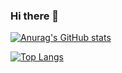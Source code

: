 ### Hi there 👋

[![Anurag's GitHub stats](https://github-readme-stats.vercel.app/api?username=Planck16)](https://github.com/anuraghazra/github-readme-stats)

[![Top Langs](https://github-readme-stats.vercel.app/api/top-langs/?username=Planck16&layout=compact)](https://github.com/anuraghazra/github-readme-stats)

